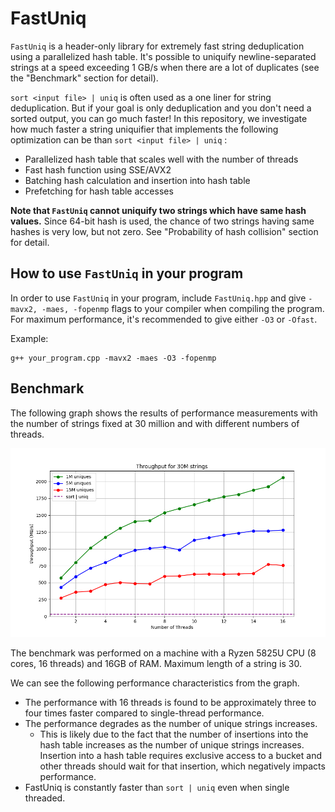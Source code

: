 # FastUniq
`FastUniq` is a header-only library for extremely fast string deduplication using a parallelized hash table. It's possible to uniquify newline-separated strings at a speed exceeding 1 GB/s when there are a lot of duplicates (see the "Benchmark" section for detail).

`sort <input file> | uniq` is often used as a one liner for string deduplication. 
But if your goal is only deduplication and you don't need a sorted output, you can go much faster! 
In this repository, we investigate how much faster a string uniquifier that implements the following optimization can be than `sort <input file> | uniq` :

- Parallelized hash table that scales well with the number of threads
- Fast hash function using SSE/AVX2
- Batching hash calculation and insertion into hash table
- Prefetching for hash table accesses

**Note that `FastUniq` cannot uniquify two strings which have same hash values.** Since 64-bit hash is used, the chance of two strings having same hashes is very low, but not zero. See "Probability of hash collision" section for detail.
## How to use `FastUniq` in your program
In order to use `FastUniq` in your program, include `FastUniq.hpp` and give `-mavx2, -maes, -fopenmp` flags to your compiler when compiling the program. For maximum performance, it's recommended to give either `-O3` or `-Ofast`.

Example: 
```
g++ your_program.cpp -mavx2 -maes -O3 -fopenmp
```
## Benchmark
The following graph shows the results of performance measurements with the number of strings fixed at 30 million and with different numbers of threads. 

![](img/scalability.png)

The benchmark was performed on a machine with a Ryzen 5825U CPU (8 cores, 16 threads) and 16GB of RAM. Maximum length of a string is 30. 

We can see the following performance characteristics from the graph.

- The performance with 16 threads is found to be approximately three to four times faster compared to single-thread performance.
- The performance degrades as the number of unique strings increases.
    - This is likely due to the fact that the number of insertions into the hash table increases as the number of unique strings increases. Insertion into a hash table requires exclusive access to a bucket and other threads should wait for that insertion, which negatively impacts performance.
- FastUniq is constantly faster than `sort | uniq` even when single threaded.
